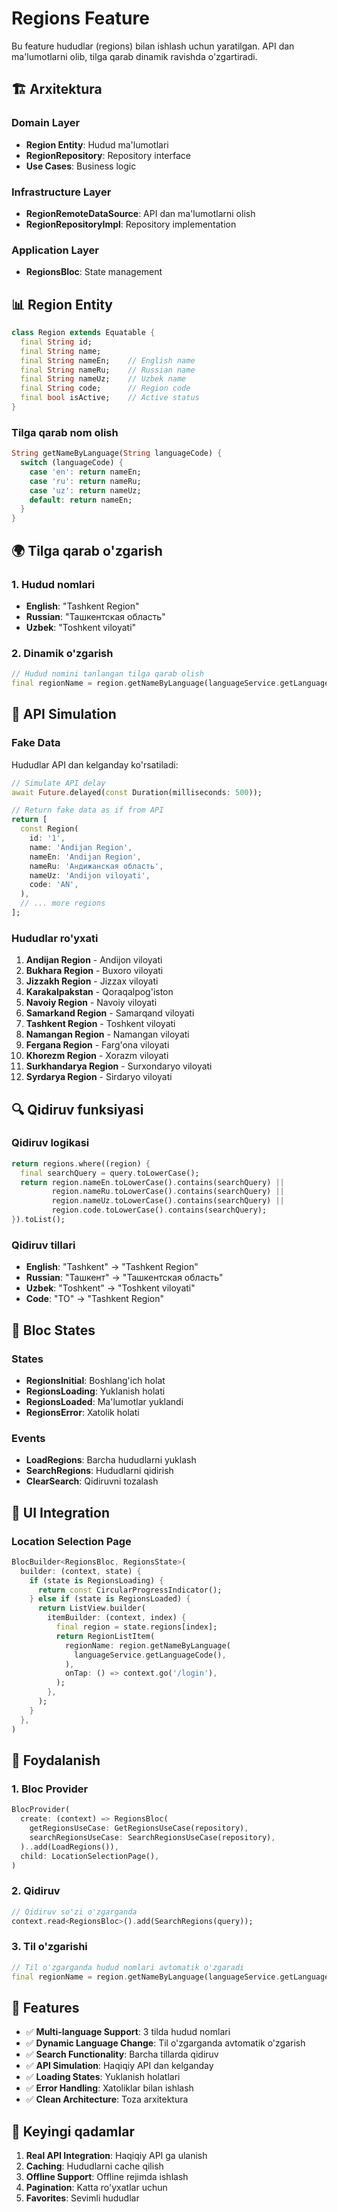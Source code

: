 # Regions Feature

Bu feature hududlar (regions) bilan ishlash uchun yaratilgan. API dan ma'lumotlarni olib, tilga qarab dinamik ravishda o'zgartiradi.

## 🏗️ Arxitektura

### Domain Layer
- **Region Entity**: Hudud ma'lumotlari
- **RegionRepository**: Repository interface
- **Use Cases**: Business logic

### Infrastructure Layer
- **RegionRemoteDataSource**: API dan ma'lumotlarni olish
- **RegionRepositoryImpl**: Repository implementation

### Application Layer
- **RegionsBloc**: State management

## 📊 Region Entity

```dart
class Region extends Equatable {
  final String id;
  final String name;
  final String nameEn;    // English name
  final String nameRu;    // Russian name
  final String nameUz;    // Uzbek name
  final String code;      // Region code
  final bool isActive;    // Active status
}
```

### Tilga qarab nom olish

```dart
String getNameByLanguage(String languageCode) {
  switch (languageCode) {
    case 'en': return nameEn;
    case 'ru': return nameRu;
    case 'uz': return nameUz;
    default: return nameEn;
  }
}
```

## 🌍 Tilga qarab o'zgarish

### 1. Hudud nomlari
- **English**: "Tashkent Region"
- **Russian**: "Ташкентская область"
- **Uzbek**: "Toshkent viloyati"

### 2. Dinamik o'zgarish
```dart
// Hudud nomini tanlangan tilga qarab olish
final regionName = region.getNameByLanguage(languageService.getLanguageCode());
```

## 🔄 API Simulation

### Fake Data
Hududlar API dan kelganday ko'rsatiladi:

```dart
// Simulate API delay
await Future.delayed(const Duration(milliseconds: 500));

// Return fake data as if from API
return [
  const Region(
    id: '1',
    name: 'Andijan Region',
    nameEn: 'Andijan Region',
    nameRu: 'Андижанская область',
    nameUz: 'Andijon viloyati',
    code: 'AN',
  ),
  // ... more regions
];
```

### Hududlar ro'yxati
1. **Andijan Region** - Andijon viloyati
2. **Bukhara Region** - Buxoro viloyati
3. **Jizzakh Region** - Jizzax viloyati
4. **Karakalpakstan** - Qoraqalpog'iston
5. **Navoiy Region** - Navoiy viloyati
6. **Samarkand Region** - Samarqand viloyati
7. **Tashkent Region** - Toshkent viloyati
8. **Namangan Region** - Namangan viloyati
9. **Fergana Region** - Farg'ona viloyati
10. **Khorezm Region** - Xorazm viloyati
11. **Surkhandarya Region** - Surxondaryo viloyati
12. **Syrdarya Region** - Sirdaryo viloyati

## 🔍 Qidiruv funksiyasi

### Qidiruv logikasi
```dart
return regions.where((region) {
  final searchQuery = query.toLowerCase();
  return region.nameEn.toLowerCase().contains(searchQuery) ||
         region.nameRu.toLowerCase().contains(searchQuery) ||
         region.nameUz.toLowerCase().contains(searchQuery) ||
         region.code.toLowerCase().contains(searchQuery);
}).toList();
```

### Qidiruv tillari
- **English**: "Tashkent" → "Tashkent Region"
- **Russian**: "Ташкент" → "Ташкентская область"
- **Uzbek**: "Toshkent" → "Toshkent viloyati"
- **Code**: "TO" → "Tashkent Region"

## 🎯 Bloc States

### States
- **RegionsInitial**: Boshlang'ich holat
- **RegionsLoading**: Yuklanish holati
- **RegionsLoaded**: Ma'lumotlar yuklandi
- **RegionsError**: Xatolik holati

### Events
- **LoadRegions**: Barcha hududlarni yuklash
- **SearchRegions**: Hududlarni qidirish
- **ClearSearch**: Qidiruvni tozalash

## 📱 UI Integration

### Location Selection Page
```dart
BlocBuilder<RegionsBloc, RegionsState>(
  builder: (context, state) {
    if (state is RegionsLoading) {
      return const CircularProgressIndicator();
    } else if (state is RegionsLoaded) {
      return ListView.builder(
        itemBuilder: (context, index) {
          final region = state.regions[index];
          return RegionListItem(
            regionName: region.getNameByLanguage(
              languageService.getLanguageCode(),
            ),
            onTap: () => context.go('/login'),
          );
        },
      );
    }
  },
)
```

## 🚀 Foydalanish

### 1. Bloc Provider
```dart
BlocProvider(
  create: (context) => RegionsBloc(
    getRegionsUseCase: GetRegionsUseCase(repository),
    searchRegionsUseCase: SearchRegionsUseCase(repository),
  )..add(LoadRegions()),
  child: LocationSelectionPage(),
)
```

### 2. Qidiruv
```dart
// Qidiruv so'zi o'zgarganda
context.read<RegionsBloc>().add(SearchRegions(query));
```

### 3. Til o'zgarishi
```dart
// Til o'zgarganda hudud nomlari avtomatik o'zgaradi
final regionName = region.getNameByLanguage(languageService.getLanguageCode());
```

## 🎨 Features

- ✅ **Multi-language Support**: 3 tilda hudud nomlari
- ✅ **Dynamic Language Change**: Til o'zgarganda avtomatik o'zgarish
- ✅ **Search Functionality**: Barcha tillarda qidiruv
- ✅ **API Simulation**: Haqiqiy API dan kelganday
- ✅ **Loading States**: Yuklanish holatlari
- ✅ **Error Handling**: Xatoliklar bilan ishlash
- ✅ **Clean Architecture**: Toza arxitektura

## 🔧 Keyingi qadamlar

1. **Real API Integration**: Haqiqiy API ga ulanish
2. **Caching**: Hududlarni cache qilish
3. **Offline Support**: Offline rejimda ishlash
4. **Pagination**: Katta ro'yxatlar uchun
5. **Favorites**: Sevimli hududlar 